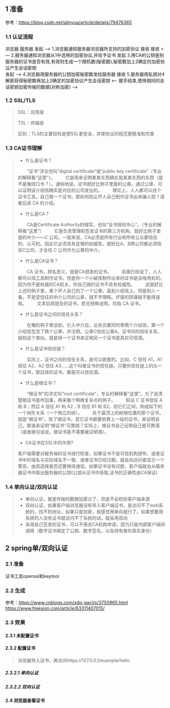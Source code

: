 ## 1 准备

参考：https://blog.csdn.net/alinyua/article/details/79476365

### 1.1 认证流程

浏览器		服务器
发起	—> 1.浏览器通知服务器浏览器所支持的加密协议	接收
接收	<— 2.服务器通知浏览器从1中选用的加密协议,并给予证书	发起
3.用CA的公钥鉴别服务器的证书是否有效,有效则生成一个随机数(秘密数),秘密数加上2确定的加密协议产生会话密钥		
发起	—> 4.浏览器用服务器的公钥加密秘密数发给服务器	接收
5.服务器用私钥对4解密获得秘密数再加上2确定的加密协议产生会话密钥
<— 握手结束,使用相同的会话密钥加密传输的数据(对称加密) —>	

### 1.2 SSL/TLS

> SSL：应用层
>
> TSL：传输层
>
> 区别：TLS的主要目标是使SSL更安全，并使协议的规范更精准和完善

### 1.3 CA证书理解

> - 什么是证书？
>
> 　　“证书”洋文也叫“digital certificate”或“public key certificate”（专业的解释看“这里”）。
> 　　它是用来证明某某东西确实是某某东西的东西（是不是像绕口令？）。通俗地说，证书就好比例子里面的公章。通过公章，可以证明该介绍信确实是对应的公司发出的。
> 　　理论上，人人都可以找个证书工具，自己做一个证书。那如何防止坏人自己制作证书出来骗人捏？请看后续 CA 的介绍。
>
> - 什么是CA？
>
> 　　CA是Certificate Authority的缩写，也叫“证书授权中心”。（专业的解释看“这里”）
> 　　它是负责管理和签发证书的第三方机构，就好比例子里面的中介——C 公司。一般来说，CA必须是所有行业和所有公众都信任的、认可的。因此它必须具有足够的权威性。就好比A、B两公司都必须信任C公司，才会找 C 公司作为公章的中介。
>
> - 什么是CA证书？
>
> 　　CA 证书，顾名思义，就是CA颁发的证书。
> 　　前面已经说了，人人都可以找工具制作证书。但是你一个小破孩制作出来的证书是没啥用处的。因为你不是权威的CA机关，你自己搞的证书不具有权威性。
> 　　这就好比上述的例子里，某个坏人自己刻了一个公章，盖到介绍信上。但是别人一看，不是受信任的中介公司的公章，就不予理睬。坏蛋的阴谋就不能得逞啦。
> 　　文本后续提及的证书，若无特殊说明，均指 CA 证书。
>
> - 什么是证书之间的信任关系？
>
> 　　在俺的例子里谈到，引入中介后，业务员要同时带两个介绍信。第一个介绍信包含了两个公章，并注明，公章C信任公章A。证书间的信任关系，就和这个类似。就是用一个证书来证明另一个证书是真实可信滴。
>
> - 什么是证书信任链？
>
> 　　实际上，证书之间的信任关系，是可以嵌套的。比如，C 信任 A1，A1 信任 A2，A2 信任 A3……这个叫做证书的信任链。只要你信任链上的头一个证书，那后续的证书，都是可以信任滴。
>
> - 什么是根证书？
>
> 　　“根证书”的洋文叫“root certificate”，专业的解释看“这里”。为了说清楚根证书是咋回事，再来看个稍微复杂点的例子。
> 　　假设 C 证书信任 A 和 B；然后 A 信任 A1 和 A2；B 信任 B1 和 B2。则它们之间，构成如下的一个树形关系（一个倒立的树）。
> 　　处于最顶上的树根位置的那个证书，就是“根证书”。除了根证书，其它证书都要依靠上一级的证书，来证明自己。那谁来证明“根证书”可靠捏？实际上，根证书自己证明自己是可靠滴（或者换句话说，根证书是不需要被证明滴）。
>
> - CA证书在SSL中的作用?
>
> 客户端需要对服务端的证书进行检查，如果证书不是可信机构颁布、或者证书中的域名与实际域名不一致、或者证书已经过期，就会向访问者显示一个警告，由其选择是否还要继续通信。如果证书没有问题，客户端就会从服务器证书中取出服务器的公钥(公钥从证书中获取,证书的正确性由CA保证)

### 1.4 单向认证/双向认证

> - 单向认证，就是传输的数据加密过了，但是不会校验客户端来源
> - 双向认证，如果客户端浏览器没有导入客户端证书，是访问不了web系统的，找不到地址，如果只是加密，我感觉用单向就行了。如果想要用系统的人没有证书就访问不了系统的话，就采用双向
> - 采用自己签发的证书，可以不用去CA机构申请，因为只是内部客户端间调用（数字证书绑定了公钥、数字签名，以及持有者的真实身份）

## 2 spring单/双向认证

### 2.1 准备

证书工具openssl和keytool

### 2.2 生成

参考：https://www.cnblogs.com/xdp-gacl/p/3750965.html https://www.freesion.com/article/63311407015/

### 2.3 效果

#### 2.3.1 未配置证书

#### 2.3.2 配置证书

> 浏览器导入证书，再访问https://127.0.0.1/example/hello

##### 2.3.2.1 单向认证

##### 2.3.2.2 双向认证

#### 2.4 浏览器查看证书